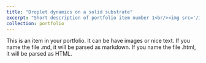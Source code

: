 ```yaml
---
title: "Droplet dynamics on a solid substrate"
excerpt: "Short description of portfolio item number 1<br/><img src='/images/comsol.png'>"
collection: portfolio
---
```


This is an item in your portfolio. It can be have images or nice text. If you name the file .md, it will be parsed as markdown. If you name the file .html, it will be parsed as HTML. 
